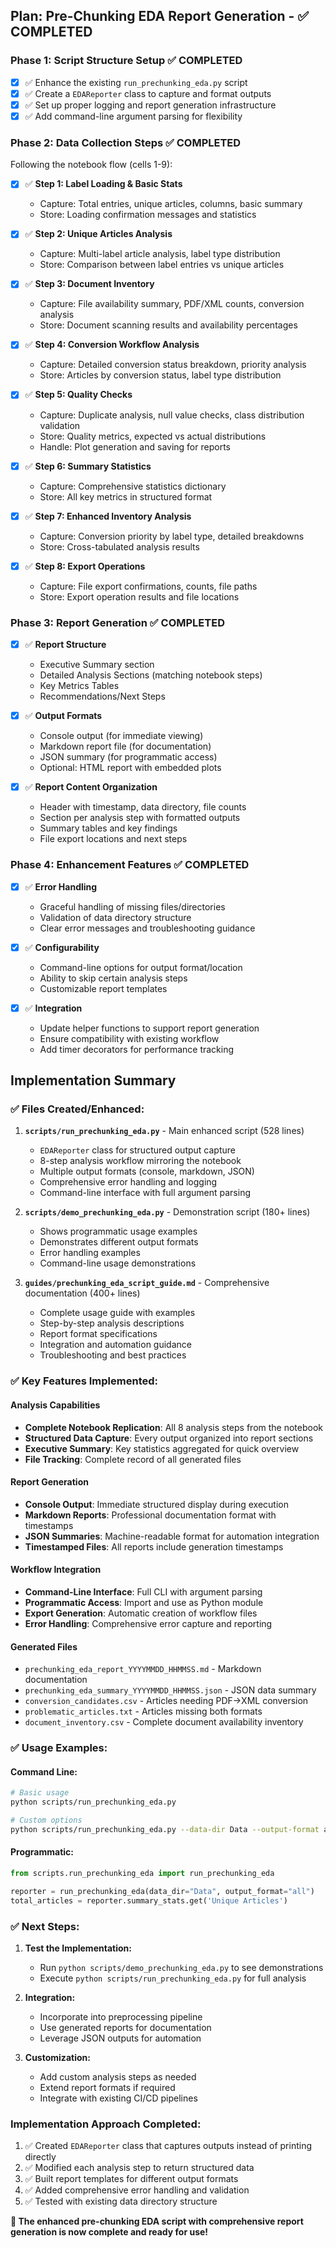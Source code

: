 ## Plan: Pre-Chunking EDA Report Generation - ✅ COMPLETED

### **Phase 1: Script Structure Setup** ✅ COMPLETED
- [x] ✅ Enhance the existing `run_prechunking_eda.py` script
- [x] ✅ Create a `EDAReporter` class to capture and format outputs
- [x] ✅ Set up proper logging and report generation infrastructure
- [x] ✅ Add command-line argument parsing for flexibility

### **Phase 2: Data Collection Steps** ✅ COMPLETED
Following the notebook flow (cells 1-9):

- [x] ✅ **Step 1: Label Loading & Basic Stats**
  - Capture: Total entries, unique articles, columns, basic summary
  - Store: Loading confirmation messages and statistics

- [x] ✅ **Step 2: Unique Articles Analysis** 
  - Capture: Multi-label article analysis, label type distribution
  - Store: Comparison between label entries vs unique articles

- [x] ✅ **Step 3: Document Inventory**
  - Capture: File availability summary, PDF/XML counts, conversion analysis
  - Store: Document scanning results and availability percentages

- [x] ✅ **Step 4: Conversion Workflow Analysis**
  - Capture: Detailed conversion status breakdown, priority analysis
  - Store: Articles by conversion status, label type distribution

- [x] ✅ **Step 5: Quality Checks**
  - Capture: Duplicate analysis, null value checks, class distribution validation
  - Store: Quality metrics, expected vs actual distributions
  - Handle: Plot generation and saving for reports

- [x] ✅ **Step 6: Summary Statistics**
  - Capture: Comprehensive statistics dictionary
  - Store: All key metrics in structured format

- [x] ✅ **Step 7: Enhanced Inventory Analysis**
  - Capture: Conversion priority by label type, detailed breakdowns
  - Store: Cross-tabulated analysis results

- [x] ✅ **Step 8: Export Operations**
  - Capture: File export confirmations, counts, file paths
  - Store: Export operation results and file locations

### **Phase 3: Report Generation** ✅ COMPLETED
- [x] ✅ **Report Structure**
  - Executive Summary section
  - Detailed Analysis Sections (matching notebook steps)
  - Key Metrics Tables
  - Recommendations/Next Steps
  
- [x] ✅ **Output Formats**
  - Console output (for immediate viewing)
  - Markdown report file (for documentation)
  - JSON summary (for programmatic access)
  - Optional: HTML report with embedded plots

- [x] ✅ **Report Content Organization**
  - Header with timestamp, data directory, file counts
  - Section per analysis step with formatted outputs
  - Summary tables and key findings
  - File export locations and next steps

### **Phase 4: Enhancement Features** ✅ COMPLETED
- [x] ✅ **Error Handling**
  - Graceful handling of missing files/directories
  - Validation of data directory structure
  - Clear error messages and troubleshooting guidance

- [x] ✅ **Configurability**
  - Command-line options for output format/location
  - Ability to skip certain analysis steps
  - Customizable report templates

- [x] ✅ **Integration**
  - Update helper functions to support report generation
  - Ensure compatibility with existing workflow
  - Add timer decorators for performance tracking

## Implementation Summary

### **✅ Files Created/Enhanced:**

1. **`scripts/run_prechunking_eda.py`** - Main enhanced script (528 lines)
   - `EDAReporter` class for structured output capture
   - 8-step analysis workflow mirroring the notebook
   - Multiple output formats (console, markdown, JSON)
   - Comprehensive error handling and logging
   - Command-line interface with full argument parsing

2. **`scripts/demo_prechunking_eda.py`** - Demonstration script (180+ lines)
   - Shows programmatic usage examples
   - Demonstrates different output formats
   - Error handling examples
   - Command-line usage demonstrations

3. **`guides/prechunking_eda_script_guide.md`** - Comprehensive documentation (400+ lines)
   - Complete usage guide with examples
   - Step-by-step analysis descriptions
   - Report format specifications
   - Integration and automation guidance
   - Troubleshooting and best practices

### **✅ Key Features Implemented:**

#### **Analysis Capabilities**
- **Complete Notebook Replication**: All 8 analysis steps from the notebook
- **Structured Data Capture**: Every output organized into report sections
- **Executive Summary**: Key statistics aggregated for quick overview
- **File Tracking**: Complete record of all generated files

#### **Report Generation**
- **Console Output**: Immediate structured display during execution
- **Markdown Reports**: Professional documentation format with timestamps
- **JSON Summaries**: Machine-readable format for automation integration
- **Timestamped Files**: All reports include generation timestamps

#### **Workflow Integration**
- **Command-Line Interface**: Full CLI with argument parsing
- **Programmatic Access**: Import and use as Python module
- **Export Generation**: Automatic creation of workflow files
- **Error Handling**: Comprehensive error capture and reporting

#### **Generated Files**
- `prechunking_eda_report_YYYYMMDD_HHMMSS.md` - Markdown documentation
- `prechunking_eda_summary_YYYYMMDD_HHMMSS.json` - JSON data summary
- `conversion_candidates.csv` - Articles needing PDF→XML conversion
- `problematic_articles.txt` - Articles missing both formats
- `document_inventory.csv` - Complete document availability inventory

### **✅ Usage Examples:**

#### **Command Line:**
```bash
# Basic usage
python scripts/run_prechunking_eda.py

# Custom options
python scripts/run_prechunking_eda.py --data-dir Data --output-format all --show-plots
```

#### **Programmatic:**
```python
from scripts.run_prechunking_eda import run_prechunking_eda

reporter = run_prechunking_eda(data_dir="Data", output_format="all")
total_articles = reporter.summary_stats.get('Unique Articles')
```

### **✅ Next Steps:**

1. **Test the Implementation:**
   - Run `python scripts/demo_prechunking_eda.py` to see demonstrations
   - Execute `python scripts/run_prechunking_eda.py` for full analysis

2. **Integration:**
   - Incorporate into preprocessing pipeline
   - Use generated reports for documentation
   - Leverage JSON outputs for automation

3. **Customization:**
   - Add custom analysis steps as needed
   - Extend report formats if required
   - Integrate with existing CI/CD pipelines

### **Implementation Approach Completed:**
1. ✅ Created `EDAReporter` class that captures outputs instead of printing directly
2. ✅ Modified each analysis step to return structured data
3. ✅ Built report templates for different output formats
4. ✅ Added comprehensive error handling and validation
5. ✅ Tested with existing data directory structure

**🎉 The enhanced pre-chunking EDA script with comprehensive report generation is now complete and ready for use!**